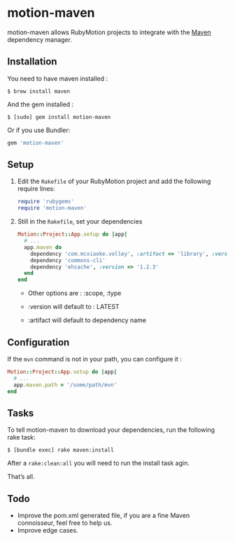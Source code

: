 # motion-maven

motion-maven allows RubyMotion projects to integrate with the
[Maven](http://maven.apache.org/) dependency manager.


## Installation

You need to have maven installed : 

```
$ brew install maven
```

And the gem installed : 

```
$ [sudo] gem install motion-maven
```

Or if you use Bundler:

```ruby
gem 'motion-maven'
```


## Setup

1. Edit the `Rakefile` of your RubyMotion project and add the following require
   lines:

   ```ruby
   require 'rubygems'
   require 'motion-maven'
   ```

2. Still in the `Rakefile`, set your dependencies

   ```ruby
   Motion::Project::App.setup do |app|
     # ...
     app.maven do
       dependency 'com.mcxiaoke.volley', :artifact => 'library', :version => '1.0.10'
       dependency 'commons-cli'
       dependency 'ehcache', :version => '1.2.3'
     end
   end
   ```

   * Other options are : :scope, :type

   * :version will default to : LATEST

   * :artifact will default to dependency name


## Configuration

If the `mvn` command is not in your path, you can configure it :

```ruby
Motion::Project::App.setup do |app|
  # ...
  app.maven.path = '/some/path/mvn'
end
```

## Tasks

To tell motion-maven to download your dependencies, run the following rake
task:

```
$ [bundle exec] rake maven:install
```

After a `rake:clean:all` you will need to run the install task agin.

That’s all.


## Todo

* Improve the pom.xml generated file, if you are a fine Maven connoisseur, feel free to help us.
* Improve edge cases.
